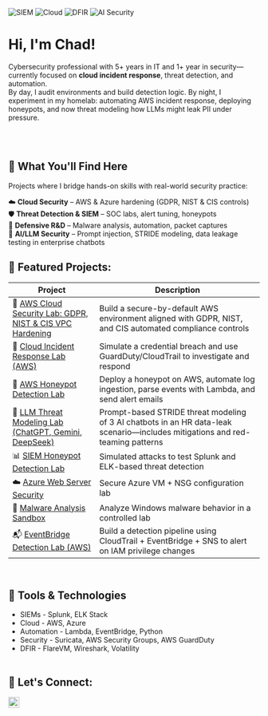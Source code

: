 ![SIEM](https://img.shields.io/badge/SIEM-Splunk/ELK-blue)
![Cloud](https://img.shields.io/badge/Cloud-AWS%20|%20Azure-orange)
![DFIR](https://img.shields.io/badge/DFIR-Malware%20Analysis-red)
![AI Security](https://img.shields.io/badge/AI%20Security-LLM%20Threat%20Modeling-purple)

# Hi, I'm Chad!

Cybersecurity professional with 5+ years in IT and 1+ year in security—currently focused on **cloud incident response**, threat detection, and automation. <br/>
By day, I audit environments and build detection logic. By night, I experiment in my homelab: automating AWS incident response, deploying honeypots, and now threat modeling how LLMs might leak PII under pressure.

</br></br>

## 🧠 What You'll Find Here

Projects where I bridge hands-on skills with real-world security practice:

☁️ **Cloud Security** – AWS & Azure hardening (GDPR, NIST & CIS controls)  
🛡️ **Threat Detection & SIEM** – SOC labs, alert tuning, honeypots  
🔬 **Defensive R&D** – Malware analysis, automation, packet captures  
🧠 **AI/LLM Security** – Prompt injection, STRIDE modeling, data leakage testing in enterprise chatbots


## 🌟 Featured Projects:
| Project                                                                                                                                                         | Description                                                                                      |
| --------------------------------------------------------------------------------------------------------------------------------------------------------------- | ------------------------------------------------------------------------------------------------ |
| 🔐 [AWS Cloud Security Lab: GDPR, NIST & CIS VPC Hardening](https://github.com/ChadVanHalen/Tech-Portfolio/tree/main/projects/AWS%20VPC%20Hardening%20NIST%20CIS%20Compliance)            | Build a secure-by-default AWS environment aligned with GDPR, NIST, and CIS automated compliance controls                     |
| 🚨 [Cloud Incident Response Lab (AWS)](https://github.com/ChadVanHalen/Tech-Portfolio/tree/main/projects/Cloud%20Incident%20Response%20Lab)                        | Simulate a credential breach and use GuardDuty/CloudTrail to investigate and respond             |
| 🐝 [AWS Honeypot Detection Lab](https://github.com/ChadVanHalen/Tech-Portfolio/tree/main/projects/AWS%20Honeypot%20Detection%20Lab)                               | Deploy a honeypot on AWS, automate log ingestion, parse events with Lambda, and send alert emails |
| 🤖 [LLM Threat Modeling Lab (ChatGPT, Gemini, DeepSeek)](https://github.com/ChadVanHalen/Tech-Portfolio/tree/main/projects/LLM%20Threat%20Modeling%20Lab) | Prompt-based STRIDE threat modeling of 3 AI chatbots in an HR data-leak scenario—includes mitigations and red-teaming patterns |
| 📊 [SIEM Honeypot Detection Lab](https://github.com/ChadVanHalen/Tech-Portfolio/tree/main/projects/SIEM%20Honeypot%20Lab)                                           | Simulated attacks to test Splunk and ELK-based threat detection                                  |
| ☁️ [Azure Web Server Security](https://github.com/ChadVanHalen/Tech-Portfolio/tree/main/projects/Azure%20Creating%20A%20Virtual%20Machine%20and%20Web%20Server)       | Secure Azure VM + NSG configuration lab                                                        |
| 🧬 [Malware Analysis Sandbox](https://github.com/ChadVanHalen/Tech-Portfolio/tree/main/projects/Malware%20Analysis%20Lab)                                           | Analyze Windows malware behavior in a controlled lab                                           |
| 📬 [EventBridge Detection Lab (AWS)](https://github.com/ChadVanHalen/Tech-Portfolio/tree/main/projects/CloudTrail%20EventBridge%20IAM%20Detection%20Lab)             | Build a detection pipeline using CloudTrail + EventBridge + SNS to alert on IAM privilege changes |



</br>

## 🧪 Tools & Technologies
- SIEMs - Splunk, ELK Stack
- Cloud - AWS, Azure
- Automation - Lambda, EventBridge, Python
- Security - Suricata, AWS Security Groups, AWS GuardDuty
- DFIR - FlareVM, Wireshark, Volatility
</br></br>

## 🤳 Let's Connect:

[<img align="left" alt="JoshMadakor | LinkedIn" width="22px" src="https://cdn.jsdelivr.net/npm/simple-icons@v3/icons/linkedin.svg" />][linkedin]

[linkedin]: https://www.linkedin.com/in/chadwick-van-oostendorp-642b8b47/


